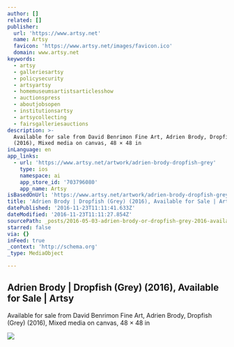 ```yaml
---
author: []
related: []
publisher:
  url: 'https://www.artsy.net'
  name: Artsy
  favicon: 'https://www.artsy.net/images/favicon.ico'
  domain: www.artsy.net
keywords:
  - artsy
  - galleriesartsy
  - policysecurity
  - artsyartsy
  - homemuseumsartistsarticlesshow
  - auctionspress
  - aboutjobsopen
  - institutionsartsy
  - artsycollecting
  - fairsgalleriesauctions
description: >-
  Available for sale from David Benrimon Fine Art, Adrien Brody, Dropfish (Grey)
  (2016), Mixed media on canvas, 48 × 48 in
inLanguage: en
app_links:
  - url: 'https://www.artsy.net/artwork/adrien-brody-dropfish-grey'
    type: ios
    namespace: ai
    app_store_id: '703796080'
    app_name: Artsy
isBasedOnUrl: 'https://www.artsy.net/artwork/adrien-brody-dropfish-grey'
title: 'Adrien Brody | Dropfish (Grey) (2016), Available for Sale | Artsy'
datePublished: '2016-11-23T11:11:41.633Z'
dateModified: '2016-11-23T11:11:27.854Z'
sourcePath: _posts/2016-05-03-adrien-brody-or-dropfish-grey-2016-available-for-sale-or.md
starred: false
via: {}
inFeed: true
_context: 'http://schema.org'
_type: MediaObject

---
```

<article style=""><h1>Adrien Brody | Dropfish (Grey) (2016), Available for Sale | Artsy</h1><p>Available for sale from David Benrimon Fine Art, Adrien Brody, Dropfish (Grey) (2016), Mixed media on canvas, 48 × 48 in</p><img src="https://d32dm0rphc51dk.cloudfront.net/eqPV6iCGVvM2Xa4NzplI-A/large.jpg" /></article>